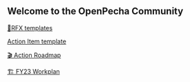## Welcome to the OpenPecha Community 

[🧭RFX templates](https://github.com/OpenPecha/Requests/issues)

[Action Item template](https://github.com/OpenPecha/Roadmap/issues/new?assignees=&labels=&template=action-item-template.md&title=)

[🎬 Action Roadmap](https://github.com/orgs/OpenPecha/projects/11/views/1)

[🏗️ FY23 Workplan](https://github.com/orgs/OpenPecha/projects/21/views/1)
